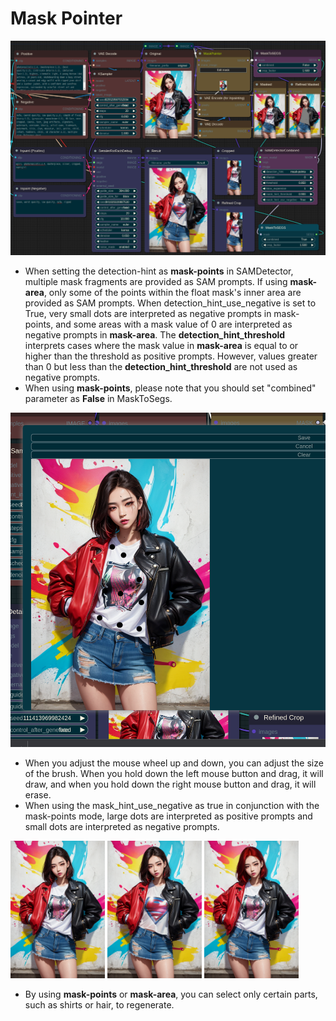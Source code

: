 
# Mask Pointer
![maskpointer](maskpointer.png)
* When setting the detection-hint as **mask-points** in SAMDetector, multiple mask fragments are provided as SAM prompts. If using **mask-area**, only some of the points within the float mask's inner area are provided as SAM prompts. When detection_hint_use_negative is set to True, very small dots are interpreted as negative prompts in mask-points, and some areas with a mask value of 0 are interpreted as negative prompts in **mask-area**. The **detection_hint_threshold** interprets cases where the mask value in **mask-area** is equal to or higher than the threshold as positive prompts. However, values greater than 0 but less than the **detection_hint_threshold** are not used as negative prompts.
* When using **mask-points**, please note that you should set "combined" parameter as **False** in MaskToSegs.

![maskpointer](pointer.png)
* When you adjust the mouse wheel up and down, you can adjust the size of the brush. When you hold down the left mouse button and drag, it will draw, and when you hold down the right mouse button and drag, it will erase.
* When using the mask_hint_use_negative as true in conjunction with the mask-points mode, large dots are interpreted as positive prompts and small dots are interpreted as negative prompts.

<img src="maskpointer-original.png" width=30% height=30%> <img src="maskpointer-shirt.png" width=30% height=30%> <img src="maskpointer-hair.png" width=30% height=30%>

* By using **mask-points** or **mask-area**, you can select only certain parts, such as shirts or hair, to regenerate.